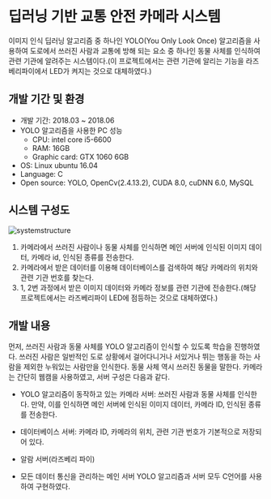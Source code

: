 # 딥러닝 기반 교통 안전 카메라 시스템
이미지 인식 딥러닝 알고리즘 중 하나인 YOLO(You Only Look Once) 알고리즘을 사용하여 도로에서 쓰러진 사람과 교통에 방해 되는 요소 중 하나인 동물 사체를 인식하여 관련 기관에 알려주는 시스템이다.(이 프로젝트에서는 관련 기관에 알리는 기능을 라즈베리파이에서 LED가 켜지는 것으로 대체하였다.)

## 개발 기간 및 환경
- 개발 기간: 2018.03 ~ 2018.06
- YOLO 알고리즘을 사용한 PC 성능
  - CPU: intel core i5-6600
  - RAM: 16GB
  - Graphic card: GTX 1060 6GB
- OS: Linux ubuntu 16.04
- Language: C
- Open source: YOLO, OpenCv(2.4.13.2), CUDA 8.0, cuDNN 6.0, MySQL

## 시스템 구성도

![systemstructure](https://user-images.githubusercontent.com/34755287/51419844-00614400-1bd1-11e9-8d28-b31cf624dd59.JPG)

1. 카메라에서 쓰러진 사람이나 동물 사체를 인식하면 메인 서버에 인식된 이미지 데이터, 카메라 id, 인식된 종류를 전송한다.
2. 카메라에서 받은 데이터를 이용해 데이터베이스를 검색하여 해당 카메라의 위치와 관련 기관 번호를 찾는다.
3. 1, 2번 과정에서 받은 이미지 데이터와 카메라 정보를 관련 기관에 전송한다.(해당 프로젝트에서는 라즈베리파이 LED에 점등하는 것으로 대체하였다.)

## 개발 내용
먼저, 쓰러진 사람과 동물 사체를 YOLO 알고리즘이 인식할 수 있도록 학습을 진행하였다. 쓰러진 사람은 일반적인 도로 상황에서 걸어다니거나 서있거나 뛰는 행동을 하는 사람을 제외한 누워있는 사람만을 인식한다. 동물 사체 역시 쓰러진 동물을 말한다. 카메라는 간단히 웹캠을 사용하였고, 서버 구성은 다음과 같다.
- YOLO 알고리즘이 동작하고 있는 카메라 서버: 쓰러진 사람과 동물 사체를 인식한다. 만약, 이를 인식하면 메인 서버에 인식된 이미지 데이터, 카메라 ID, 인식된 종류를 전송한다.

- 데이터베이스 서버: 카메라 ID, 카메라의 위치, 관련 기관 번호가 기본적으로 저장되어 있다.
- 알람 서버(라즈베리 파이)
- 모든 데이터 통신을 관리하는 메인 서버
YOLO 알고리즘과 서버 모두 C언어를 사용하여 구현하였다.


